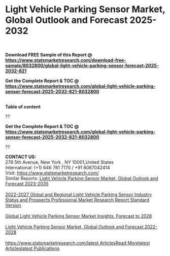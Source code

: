 <h1>Light Vehicle Parking Sensor Market, Global Outlook and Forecast 2025-2032</h1><br/><p><strong>Download FREE Sample of this Report @ <a href="https://www.statsmarketresearch.com/download-free-sample/8032800/global-light-vehicle-parking-sensor-forecast-2025-2032-821">https://www.statsmarketresearch.com/download-free-sample/8032800/global-light-vehicle-parking-sensor-forecast-2025-2032-821</a></strong></p>

<div><b>Get the Complete Report & TOC @ <a href="https://www.statsmarketresearch.com/global-light-vehicle-parking-sensor-forecast-2025-2032-821-8032800">https://www.statsmarketresearch.com/global-light-vehicle-parking-sensor-forecast-2025-2032-821-8032800</a></b></div>

<p><br />
<b>Table of content</b></p>

<p>??</p>

<div><b>Get the Complete Report & TOC @ <a href="https://www.statsmarketresearch.com/global-light-vehicle-parking-sensor-forecast-2025-2032-821-8032800">https://www.statsmarketresearch.com/global-light-vehicle-parking-sensor-forecast-2025-2032-821-8032800</a></b></div>

<p>??</p>

<p><b>CONTACT US:</b><br />
276 5th Avenue, New York , NY 10001,United States<br />
International: (+1) 646 781 7170 / +91 8087042414<br />
Visit: <a href="https://www.statsmarketresearch.com/">https://www.statsmarketresearch.com/</a><br />
Similar Reports: <a href="https://www.statsmarketresearch.com/global-light-vehicle-parking-sensor-forecast-2025-2032-821-8032800">Light Vehicle Parking Sensor Market, Global Outlook and Forecast 2023-2035</a><br />
<br />
<a href="https://www.statsmarketresearch.com/global-light-vehicle-parking-sensor-forecast-2025-2032-821-8032800">2022-2027 Global and Regional Light Vehicle Parking Sensor Industry Status and Prospects Professional Market Research Report Standard Version</a><br />
<br />
<a href="https://www.statsmarketresearch.com/global-light-vehicle-parking-sensor-forecast-2025-2032-821-8032800">Global Light Vehicle Parking Sensor Market Insights, Forecast to 2028</a><br />
<br />
<a href="https://www.statsmarketresearch.com/global-light-vehicle-parking-sensor-forecast-2025-2032-821-8032800">Light Vehicle Parking Sensor Market, Global Outlook and Forecast 2022-2028</a><br />
<br />
<a href="https://gyeongbokgung.com">https://www.statsmarketresearch.com/</a><a href="https://hallyeomaritime.com">latest Articles</a><a href="https://jingwansa.com">Read More</a><a href="https://nguoiviet.jp/">latest Articles</a><a href="https://www.intelmarketresearch.com/">latest Publications</a></p>
